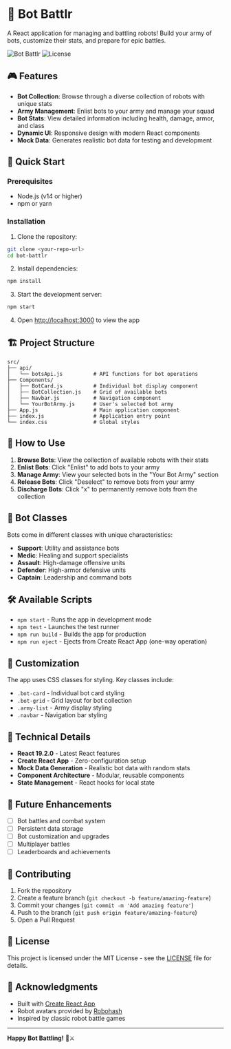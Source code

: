 # 🤖 Bot Battlr

A React application for managing and battling robots! Build your army of bots, customize their stats, and prepare for epic battles.

![Bot Battlr](https://img.shields.io/badge/React-19.2.0-blue.svg)
![License](https://img.shields.io/badge/License-MIT-green.svg)

## 🎮 Features

- **Bot Collection**: Browse through a diverse collection of robots with unique stats
- **Army Management**: Enlist bots to your army and manage your squad
- **Bot Stats**: View detailed information including health, damage, armor, and class
- **Dynamic UI**: Responsive design with modern React components
- **Mock Data**: Generates realistic bot data for testing and development

## 🚀 Quick Start

### Prerequisites

- Node.js (v14 or higher)
- npm or yarn

### Installation

1. Clone the repository:
```bash
git clone <your-repo-url>
cd bot-battlr
```

2. Install dependencies:
```bash
npm install
```

3. Start the development server:
```bash
npm start
```

4. Open [http://localhost:3000](http://localhost:3000) to view the app

## 🏗️ Project Structure

```
src/
├── api/
│   └── botsApi.js          # API functions for bot operations
├── Components/
│   ├── BotCard.js          # Individual bot display component
│   ├── BotCollection.js    # Grid of available bots
│   ├── Navbar.js           # Navigation component
│   └── YourBotArmy.js      # User's selected bot army
├── App.js                  # Main application component
├── index.js                # Application entry point
└── index.css               # Global styles
```

## 🎯 How to Use

1. **Browse Bots**: View the collection of available robots with their stats
2. **Enlist Bots**: Click "Enlist" to add bots to your army
3. **Manage Army**: View your selected bots in the "Your Bot Army" section
4. **Release Bots**: Click "Deselect" to remove bots from your army
5. **Discharge Bots**: Click "x" to permanently remove bots from the collection

## 🤖 Bot Classes

Bots come in different classes with unique characteristics:
- **Support**: Utility and assistance bots
- **Medic**: Healing and support specialists
- **Assault**: High-damage offensive units
- **Defender**: High-armor defensive units
- **Captain**: Leadership and command bots

## 🛠️ Available Scripts

- `npm start` - Runs the app in development mode
- `npm test` - Launches the test runner
- `npm run build` - Builds the app for production
- `npm run eject` - Ejects from Create React App (one-way operation)

## 🎨 Customization

The app uses CSS classes for styling. Key classes include:
- `.bot-card` - Individual bot card styling
- `.bot-grid` - Grid layout for bot collection
- `.army-list` - Army display styling
- `.navbar` - Navigation bar styling

## 🔧 Technical Details

- **React 19.2.0** - Latest React features
- **Create React App** - Zero-configuration setup
- **Mock Data Generation** - Realistic bot data with random stats
- **Component Architecture** - Modular, reusable components
- **State Management** - React hooks for local state

## 🚀 Future Enhancements

- [ ] Bot battles and combat system
- [ ] Persistent data storage
- [ ] Bot customization and upgrades
- [ ] Multiplayer battles
- [ ] Leaderboards and achievements

## 🤝 Contributing

1. Fork the repository
2. Create a feature branch (`git checkout -b feature/amazing-feature`)
3. Commit your changes (`git commit -m 'Add amazing feature'`)
4. Push to the branch (`git push origin feature/amazing-feature`)
5. Open a Pull Request

## 📝 License

This project is licensed under the MIT License - see the [LICENSE](LICENSE) file for details.

## 🙏 Acknowledgments

- Built with [Create React App](https://github.com/facebook/create-react-app)
- Robot avatars provided by [Robohash](https://robohash.org/)
- Inspired by classic robot battle games

---

**Happy Bot Battling!** 🤖⚔️